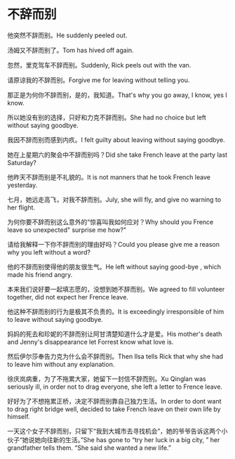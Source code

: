 # 不辞而别

<p><span class="chinese">他突然不辞而别。</span><span class="english">He suddenly peeled out.</span></p>

<p><span class="chinese">汤姆又不辞而别了。</span><span class="english">Tom has hived off again.</span></p>

<p><span class="chinese">忽然，里克驾车不辞而别。</span><span class="english">Suddenly, Rick peels out with the van.</span></p>

<p><span class="chinese">请原谅我的不辞而别。</span><span class="english">Forgive me for leaving without telling you.</span></p>

<p><span class="chinese">那正是为何你不辞而别，是的，我知道。</span><span class="english">That's why you go away, I know, yes I know.</span></p>

<p><span class="chinese">所以她没有别的选择，只好和力克不辞而别。</span><span class="english">She had no choice but left without saying goodbye.</span></p>

<p><span class="chinese">我因不辞而别而感到内疚。</span><span class="english">I felt guilty about leaving without saying goodbye.</span></p>

<p><span class="chinese">她在上星期六的聚会中不辞而别吗？</span><span class="english">Did she take French leave at the party last Saturday?</span></p>

<p><span class="chinese">他昨天不辞而别是不礼貌的。</span><span class="english">It is not manners that he took French leave yesterday.</span></p>

<p><span class="chinese">七月，她远走高飞，对我不辞而别。</span><span class="english">July, she will fly, and give no warning to her flight.</span></p>

<p><span class="chinese">为何你要不辞而别这么意外的“惊喜叫我如何应对？</span><span class="english">Why should you Frence leave so unexpected" surprise me how?"</span></p>

<p><span class="chinese">请给我解释一下你不辞而别的理由好吗？</span><span class="english">Could you please give me a reason why you left without a word?</span></p>

<p><span class="chinese">他的不辞而别使得他的朋友很生气。</span><span class="english">He left without saying good-bye , which made his friend angry.</span></p>

<p><span class="chinese">本来我们说好要一起填志愿的，没想到她不辞而别。</span><span class="english">We agreed to fill volunteer together, did not expect her Frence leave.</span></p>

<p><span class="chinese">他这种不辞而别的行为是极其不负责的。</span><span class="english">It is exceedingly irresponsible of him to leave without saying goodbye.</span></p>

<p><span class="chinese">妈妈的死去和珍妮的不辞而别让阿甘清楚知道什么才是爱。</span><span class="english">His mother's death and Jenny's disappearance let Forrest know what love is.</span></p>

<p><span class="chinese">然后伊尔莎奉告力克为什么会不辞而别。</span><span class="english">Then Ilsa tells Rick that why she had to leave him without any explanation.</span></p>

<p><span class="chinese">徐庆岚病重，为了不拖累大家，她留下一封信不辞而别。</span><span class="english">Xu Qinglan was seriously ill, in order not to drag everyone, she left a letter to Frence leave.</span></p>

<p><span class="chinese">好好为了不想拖累正桥，决定不辞而别靠自己独力生活。</span><span class="english">In order to dont want to drag right bridge well, decided to take French leave on their own life by himself.</span></p>

<p><span class="chinese">一天这个女子不辞而别，只留下“我到大城市去寻找机会”，她的爷爷告诉这两个小伙子“她说她向往新的生活。”</span><span class="english">She has gone to “try her luck in a big city, ” her grandfather tells them. “She said she wanted a new life.”</span></p>

